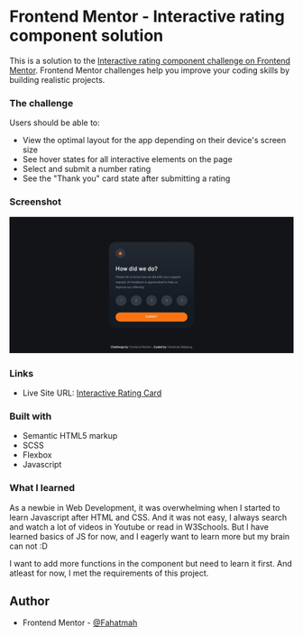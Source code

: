 # Frontend Mentor - Interactive rating component solution

This is a solution to the [Interactive rating component challenge on Frontend Mentor](https://www.frontendmentor.io/challenges/interactive-rating-component-koxpeBUmI). Frontend Mentor challenges help you improve your coding skills by building realistic projects.

### The challenge

Users should be able to:

-  View the optimal layout for the app depending on their device's screen size
-  See hover states for all interactive elements on the page
-  Select and submit a number rating
-  See the "Thank you" card state after submitting a rating

### Screenshot

![](assets/Screenshot.jpeg)

### Links

-  Live Site URL: [Interactive Rating Card](https://interactive-rating-component-main-frontend.netlify.app/)

### Built with

-  Semantic HTML5 markup
-  SCSS
-  Flexbox
-  Javascript

### What I learned

As a newbie in Web Development, it was overwhelming when I started to learn Javascript after HTML and CSS. And it was not easy, I always search and watch a lot of videos in Youtube or read in W3Schools. But I have learned basics of JS for now, and I eagerly want to learn more but my brain can not :D

I want to add more functions in the component but need to learn it first. And atleast for now, I met the requirements of this project.

## Author

-  Frontend Mentor - [@Fahatmah](https://www.frontendmentor.io/profile/Fahatmah)
